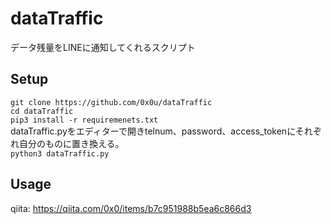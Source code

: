 # dataTraffic
データ残量をLINEに通知してくれるスクリプト
## Setup
```git clone https://github.com/0x0u/dataTraffic```
<br>```cd dataTraffic```<br>```pip3 install -r requiremenets.txt```<br>dataTraffic.pyをエディターで開きtelnum、password、access_tokenにそれぞれ自分のものに置き換える。<br>```python3 dataTraffic.py```
## Usage
qiita: https://qiita.com/0x0/items/b7c951988b5ea6c866d3
